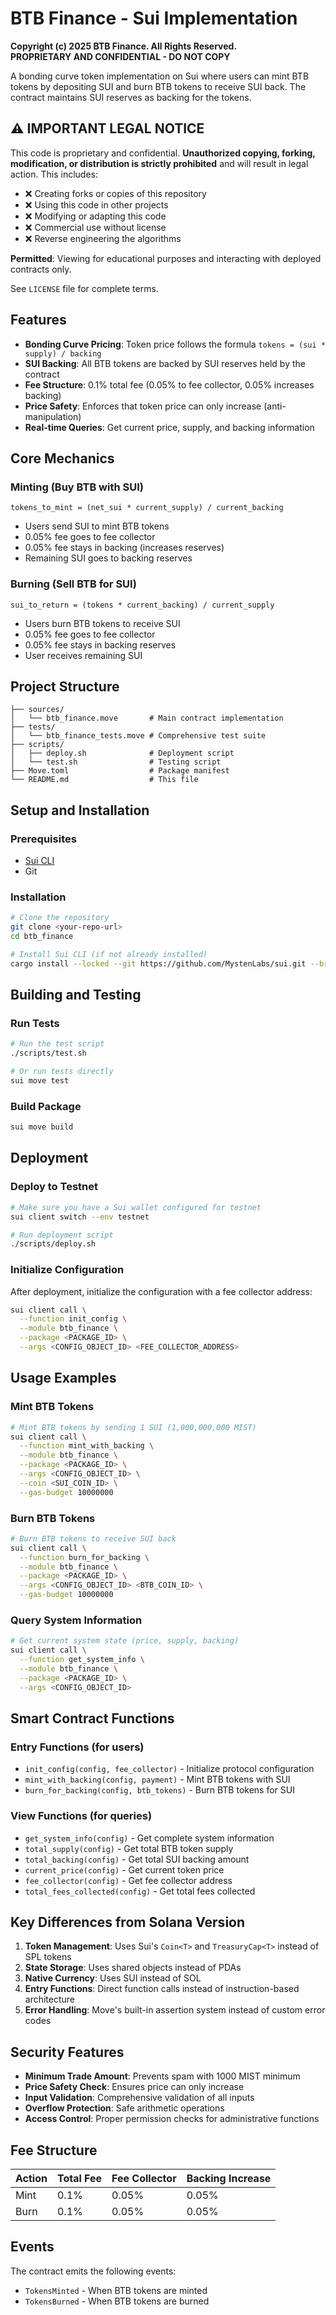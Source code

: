 # BTB Finance - Sui Implementation

**Copyright (c) 2025 BTB Finance. All Rights Reserved.**  
**PROPRIETARY AND CONFIDENTIAL - DO NOT COPY**

A bonding curve token implementation on Sui where users can mint BTB tokens by depositing SUI and burn BTB tokens to receive SUI back. The contract maintains SUI reserves as backing for the tokens.

## ⚠️ IMPORTANT LEGAL NOTICE

This code is proprietary and confidential. **Unauthorized copying, forking, modification, or distribution is strictly prohibited** and will result in legal action. This includes:

- ❌ Creating forks or copies of this repository
- ❌ Using this code in other projects  
- ❌ Modifying or adapting this code
- ❌ Commercial use without license
- ❌ Reverse engineering the algorithms

**Permitted**: Viewing for educational purposes and interacting with deployed contracts only.

See `LICENSE` file for complete terms.

## Features

- **Bonding Curve Pricing**: Token price follows the formula `tokens = (sui * supply) / backing`
- **SUI Backing**: All BTB tokens are backed by SUI reserves held by the contract
- **Fee Structure**: 0.1% total fee (0.05% to fee collector, 0.05% increases backing)
- **Price Safety**: Enforces that token price can only increase (anti-manipulation)
- **Real-time Queries**: Get current price, supply, and backing information

## Core Mechanics

### Minting (Buy BTB with SUI)
```
tokens_to_mint = (net_sui * current_supply) / current_backing
```
- Users send SUI to mint BTB tokens
- 0.05% fee goes to fee collector
- 0.05% fee stays in backing (increases reserves)
- Remaining SUI goes to backing reserves

### Burning (Sell BTB for SUI)
```
sui_to_return = (tokens * current_backing) / current_supply
```
- Users burn BTB tokens to receive SUI
- 0.05% fee goes to fee collector  
- 0.05% fee stays in backing reserves
- User receives remaining SUI

## Project Structure

```
├── sources/
│   └── btb_finance.move       # Main contract implementation
├── tests/
│   └── btb_finance_tests.move # Comprehensive test suite
├── scripts/
│   ├── deploy.sh              # Deployment script
│   └── test.sh                # Testing script
├── Move.toml                  # Package manifest
└── README.md                  # This file
```

## Setup and Installation

### Prerequisites
- [Sui CLI](https://docs.sui.io/guides/developer/getting-started/sui-install)
- Git

### Installation
```bash
# Clone the repository
git clone <your-repo-url>
cd btb_finance

# Install Sui CLI (if not already installed)
cargo install --locked --git https://github.com/MystenLabs/sui.git --branch mainnet sui
```

## Building and Testing

### Run Tests
```bash
# Run the test script
./scripts/test.sh

# Or run tests directly
sui move test
```

### Build Package
```bash
sui move build
```

## Deployment

### Deploy to Testnet
```bash
# Make sure you have a Sui wallet configured for testnet
sui client switch --env testnet

# Run deployment script
./scripts/deploy.sh
```

### Initialize Configuration
After deployment, initialize the configuration with a fee collector address:
```bash
sui client call \
  --function init_config \
  --module btb_finance \
  --package <PACKAGE_ID> \
  --args <CONFIG_OBJECT_ID> <FEE_COLLECTOR_ADDRESS>
```

## Usage Examples

### Mint BTB Tokens
```bash
# Mint BTB tokens by sending 1 SUI (1,000,000,000 MIST)
sui client call \
  --function mint_with_backing \
  --module btb_finance \
  --package <PACKAGE_ID> \
  --args <CONFIG_OBJECT_ID> \
  --coin <SUI_COIN_ID> \
  --gas-budget 10000000
```

### Burn BTB Tokens
```bash
# Burn BTB tokens to receive SUI back
sui client call \
  --function burn_for_backing \
  --module btb_finance \
  --package <PACKAGE_ID> \
  --args <CONFIG_OBJECT_ID> <BTB_COIN_ID> \
  --gas-budget 10000000
```

### Query System Information
```bash
# Get current system state (price, supply, backing)
sui client call \
  --function get_system_info \
  --module btb_finance \
  --package <PACKAGE_ID> \
  --args <CONFIG_OBJECT_ID>
```

## Smart Contract Functions

### Entry Functions (for users)
- `init_config(config, fee_collector)` - Initialize protocol configuration
- `mint_with_backing(config, payment)` - Mint BTB tokens with SUI
- `burn_for_backing(config, btb_tokens)` - Burn BTB tokens for SUI

### View Functions (for queries)
- `get_system_info(config)` - Get complete system information
- `total_supply(config)` - Get total BTB token supply
- `total_backing(config)` - Get total SUI backing amount
- `current_price(config)` - Get current token price
- `fee_collector(config)` - Get fee collector address
- `total_fees_collected(config)` - Get total fees collected

## Key Differences from Solana Version

1. **Token Management**: Uses Sui's `Coin<T>` and `TreasuryCap<T>` instead of SPL tokens
2. **State Storage**: Uses shared objects instead of PDAs
3. **Native Currency**: Uses SUI instead of SOL
4. **Entry Functions**: Direct function calls instead of instruction-based architecture
5. **Error Handling**: Move's built-in assertion system instead of custom error codes

## Security Features

- **Minimum Trade Amount**: Prevents spam with 1000 MIST minimum
- **Price Safety Check**: Ensures price can only increase
- **Input Validation**: Comprehensive validation of all inputs
- **Overflow Protection**: Safe arithmetic operations
- **Access Control**: Proper permission checks for administrative functions

## Fee Structure

| Action | Total Fee | Fee Collector | Backing Increase |
|--------|-----------|---------------|------------------|
| Mint   | 0.1%      | 0.05%         | 0.05%           |
| Burn   | 0.1%      | 0.05%         | 0.05%           |

## Events

The contract emits the following events:

- `TokensMinted` - When BTB tokens are minted
- `TokensBurned` - When BTB tokens are burned